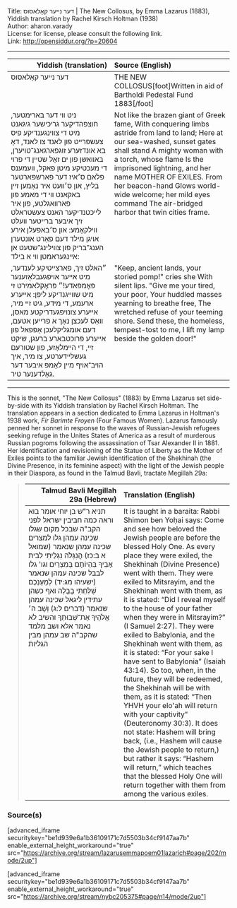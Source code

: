<html>
<head></head>
<body>
Title: דער נײער קאָלאסוס | The New Collosus, by Emma Lazarus (1883), Yiddish translation by Rachel Kirsch Holtman (1938)<br />
Author: aharon.varady<br />
License: for license, please consult the following link.<br />
Link: <a href="http://opensiddur.org/?p=20604">http://opensiddur.org/?p=20604</a>
<p />
<hr />

<table style="margin-left: auto;margin-right: auto;" class="draggable">
<thead><tr><th id="x" style="text-align: right;">Yiddish (translation)</th><th style="text-align: left;">Source (English)</th></tr></thead>
<tbody>
<tr><td style="vertical-align:top;" width="46%">
<div class="yiddish"><span lang="he">
דער נײער קאָלאסוס
</span></div></td>
 
<td style="vertical-align:top;" width="53%">
<div class="english"><span style="text-transform: uppercase;">
The New Collosus</span>[foot]Written in aid of Bartholdi Pedestal Fund 1883[/foot]
</div></td></tr>


<tr><td style="vertical-align:top;" width="46%">
<div class="yiddish"><span lang="he">
ניט װי דער בארימטער, חוצפּהדיקער גריכישער גיגאנט
מיט די צװינגענדיקע פיס צעשפּרײט פון לאנד צו לאנד,
דאָ בא אונדזערע זוגפארגאנג־טויערן, באװאשן פון ים
זאָל שטײן די פרוי די מעכטיקע מיטן פאקל, װעמענס פלאם
ס׳איז דער פארשפּארטער בליץ, און ס׳װעט איר נאָמען זײן באקאנט
װי די מאמע פון פארװאגלטע, פון איר לײכטנדיקער האנט
צעשטראלט זיך איבער ברײטער װעלט װילקאָמע: און ס׳באפעלן אירע אויגן מילד
דעם פּאָרט אונטערן הענג־בריק פון צװילינג־שטעט אן אײנגעראמטן װי א בילד:
</span></div></td>
 
<td style="vertical-align:top;" width="53%">
<div class="english">
Not like the brazen giant of Greek fame,
With conquering limbs astride from land to land;
Here at our sea-washed, sunset gates shall stand
A mighty woman with a torch, whose flame
Is the imprisoned lightning, and her name
MOTHER OF EXILES. From her beacon-hand
Glows world-wide welcome; her mild eyes command
The air-bridged harbor that twin cities frame.
</div></td></tr>


<tr><td style="vertical-align:top;" width="46%">
<div class="yiddish"><span lang="he">
״האלט זיך, פארצײטיקע לענדער, מיט אײער אויפגעבלאָזענער פּאָמפּאדע!״
פּראָקלאמירט זי מיט שװײגנדיקע ליפּן: אייערע ארעמע, די מידע, גיט זײ מיר,
אײערע צונויפגעדריקטע מאסן, װאָס לעכצן נאָך א פרײען אטעם,
דעם אומגליקלעכן אָפּפאל פון אײערע פרוכטבארע ברעגן,
שיקט זײ, די הײמלאָזע, פון שטורעם געשלײדערטע, צו מיר,
איך הויב־אויף מײן לאָמפּ איבער דער גאָלדענער טיר.
</span></div></td>
 
<td style="vertical-align:top;" width="53%">
<div class="english">
"Keep, ancient lands, your storied pomp!" cries she
With silent lips. "Give me your tired, your poor,
Your huddled masses yearning to breathe free,
The wretched refuse of your teeming shore.
Send these, the homeless, tempest-tost to me,
I lift my lamp beside the golden door!"
</div></td></tr>
</tbody></table>

<hr />
This is the sonnet, "The New Collosus" (1883) by Emma Lazarus set side-by-side with its Yiddish translation by Rachel Kirsch Holtman. The translation appears in a section dedicated to Emma Lazarus in Holtman's 1938 work, <em>Fir Barimte Froyen</em> (Four Famous Women). Lazarus famously penned her sonnet in response to the waves of Russian-Jewish refugees seeking refuge in the Unites States of America as a result of murderous Russian pogroms following the assassination of Tsar Alexander II in 1881. Her identification and revisioning of the Statue of Liberty as the Mother of Exiles points to the familiar Jewish identification of the Shekhinah (the Divine Presence, in its feminine aspect) with the light of the Jewish people in their Diaspora, as found in the Talmud Bavli, tractate Megillah 29a:

<blockquote>
<table style="margin-left: auto;margin-right: auto;" class="draggable">
<thead><tr><th id="x" style="text-align: right;">Talmud Bavli Megillah 29a (Hebrew)</th><th style="text-align: left;">Translation (English)</th></tr></thead>
<tbody>
<tr><td style="vertical-align:top;" width="46%">
<div class="commentary"><span lang="he">
תניא 
ר"ש בן יוחי אומר 
בוא וראה כמה חביבין ישראל לפני הקב"ה 
שבכל מקום שגלו שכינה עמהן 
גלו למצרים שכינה עמהן 
שנאמר <span class="citation">(שמואל א ב:כז)</span> הֲנִגְלֹה נִגְלֵיתִי לבית אָבִיךָ 
בִּהְיוֹתָם בְּמִצְרַיִם וגו' 
גלו לבבל שכינה עמהן 
שנאמר <span class="citation">(ישעיהו מג:יד)</span> לְמַעַנְכֶם שִׁלַּחְתִּי בָבֶלָה 
ואף כשהן עתידין ליגאל שכינה עמהן 
שנאמר <span class="citation">(דברים ל:ג)</span> וְשָׁב ה׳ אֱלֹהֶיךָ אֶת־שְׁבוּתְךָ 
והשיב לא נאמר 
אלא ושב 
מלמד שהקב"ה שב עמהן מבין הגליות
</span></div></td>
 
<td style="vertical-align:top;" width="53%">
<div class="english">
It is taught in a baraita: 
Rabbi Shimon ben Yoḥai says: 
Come and see how beloved the Jewish people are before the blessed Holy One. 
As every place they were exiled, the Shekhinah (Divine Presence) went with them. 
They were exiled to Mitsrayim, and the Shekhinah went with them, 
as it is stated: “Did I reveal myself to the house of your father 
when they were in Mitsrayim?” (I Samuel 2:27). 
They were exiled to Babylonia, and the Shekhinah went with them, 
as it is stated: “For your sake I have sent to Babylonia” (Isaiah 43:14). 
So too, when, in the future, they will be redeemed, the Shekhinah will be with them, 
as it is stated: “Then YHVH your elo'ah will return with your captivity” (Deuteronomy 30:3). 
It does not state: Hashem will bring back, (i.e., Hashem will cause the Jewish people to return,)
but rather it says: “Hashem will return,” 
which teaches that the blessed Holy One will return together with them from among the various exiles.
</div></td></tr>
</tbody></table>
</blockquote>

<h3>Source(s)</h3>

[advanced_iframe securitykey="be1d939e6a1b36109171c7d5503b34cf9147aa7b" enable_external_height_workaround="true" src="https://archive.org/stream/lazarusemmapoem01lazarich#page/202/mode/2up"]

[advanced_iframe securitykey="be1d939e6a1b36109171c7d5503b34cf9147aa7b" enable_external_height_workaround="true" src="https://archive.org/stream/nybc205375#page/n14/mode/2up"]

</body>
</html>